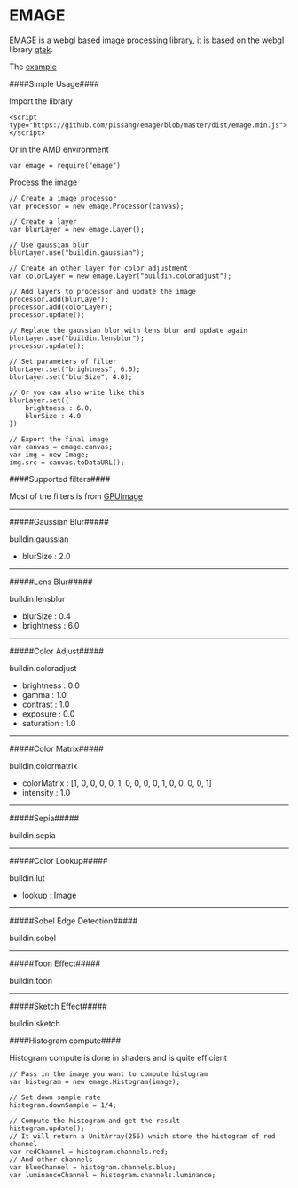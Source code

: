 EMAGE
==========

EMAGE is a webgl based image processing library, it is based on the webgl library [qtek](https://github.com/pissang/qtek).

The [example](http://pissang.github.com/emage/example/#/) 

####Simple Usage####

Import the library
	
	<script type="https://github.com/pissang/emage/blob/master/dist/emage.min.js"></script>

Or in the AMD environment
	
	var emage =	require("emage")

Process the image


	// Create a image processor
	var processor = new emage.Processor(canvas);
	
	// Create a layer
	var blurLayer = new emage.Layer();	
	
	// Use gaussian blur
	blurLayer.use("buildin.gaussian");
	
	// Create an other layer for color adjustment
	var colorLayer = new emage.Layer("buildin.coloradjust");
	
	// Add layers to processor and update the image
	processor.add(blurLayer);
	processor.add(colorLayer);
	processor.update();
	
	// Replace the gaussian blur with lens blur and update again
	blurLayer.use("buildin.lensblur");
	processor.update();
	
	// Set parameters of filter
	blurLayer.set("brightness", 6.0);
	blurLayer.set("blurSize", 4.0);
	
	// Or you can also write like this
	blurLayer.set({
		brightness : 6.0,
		blurSize : 4.0
	})
	
	// Export the final image
	var canvas = emage.canvas;
	var img = new Image;
	img.src = canvas.toDataURL();
	

####Supported filters####

Most of the filters is from [GPUImage](https://github.com/BradLarson/GPUImage)

-----
#####Gaussian Blur#####

buildin.gaussian

+ blurSize : 2.0

-----

#####Lens Blur#####

buildin.lensblur

+ blurSize : 0.4
+ brightness : 6.0

-----
#####Color Adjust#####

buildin.coloradjust

+ brightness : 0.0
+ gamma : 1.0
+ contrast : 1.0
+ exposure : 0.0
+ saturation : 1.0

-----
#####Color Matrix#####

buildin.colormatrix

+ colorMatrix : [1, 0, 0, 0, 0, 1, 0, 0, 0, 0, 1, 0, 0, 0, 0, 1]
+ intensity : 1.0

-----
#####Sepia#####

buildin.sepia

-----
#####Color Lookup#####

buildin.lut

+ lookup : Image

-----
#####Sobel Edge Detection#####

buildin.sobel

-----
#####Toon Effect#####

buildin.toon

-----
#####Sketch Effect#####

buildin.sketch


####Histogram compute####

Histogram compute is done in shaders and is quite efficient
	
	// Pass in the image you want to compute histogram
	var histogram = new emage.Histogram(image);
	
	// Set down sample rate
	histogram.downSample = 1/4;
	
	// Compute the histogram and get the result
	histogram.update();	
	// It will return a UnitArray(256) which store the histogram of red channel
	var redChannel = histogram.channels.red;
	// And other channels
	var blueChannel = histogram.channels.blue;
	var luminanceChannel = histogram.channels.luminance;